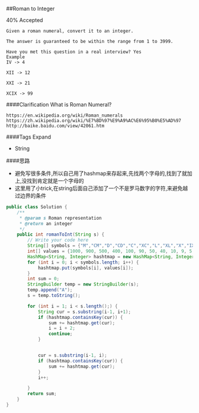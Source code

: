 ##Roman to Integer

40% Accepted

	Given a roman numeral, convert it to an integer.

	The answer is guaranteed to be within the range from 1 to 3999.

	Have you met this question in a real interview? Yes
	Example
	IV -> 4

	XII -> 12

	XXI -> 21

	XCIX -> 99

####Clarification
	What is Roman Numeral?

	https://en.wikipedia.org/wiki/Roman_numerals
	https://zh.wikipedia.org/wiki/%E7%BD%97%E9%A9%AC%E6%95%B0%E5%AD%97
	http://baike.baidu.com/view/42061.htm
####Tags Expand
- String

####思路
- 避免写很多条件,所以自己用了hashmap来存起来,先找两个字母的,找到了就加上,没找到肯定就是一个字母的
- 这里用了小trick,在string后面自己添加了一个不是罗马数字的字符,来避免越过边界的条件

```java
public class Solution {
    /**
     * @param s Roman representation
     * @return an integer
     */
    public int romanToInt(String s) {
        // Write your code here
        String[] symbols = {"M","CM","D","CD","C","XC","L","XL","X","IX","V","IV","I"};
        int[] values = {1000, 900, 500, 400, 100, 90, 50, 40, 10, 9, 5, 4, 1};
        HashMap<String, Integer> hashtmap = new HashMap<String, Integer>();
        for (int i = 0; i < symbols.length; i++) {
            hashtmap.put(symbols[i], values[i]);
        }
        int sum = 0;
        StringBuilder temp = new StringBuilder(s);
        temp.append("A");
        s = temp.toString();

        for (int i = 1; i < s.length();) {
            String cur = s.substring(i-1, i+1);
            if (hashtmap.containsKey(cur)) {
                sum += hashtmap.get(cur);
                i = i + 2;
                continue;
            }


            cur = s.substring(i-1, i);
            if (hashtmap.containsKey(cur)) {
                sum += hashtmap.get(cur);
            }
            i++;

        }
        return sum;
    }
}

```
